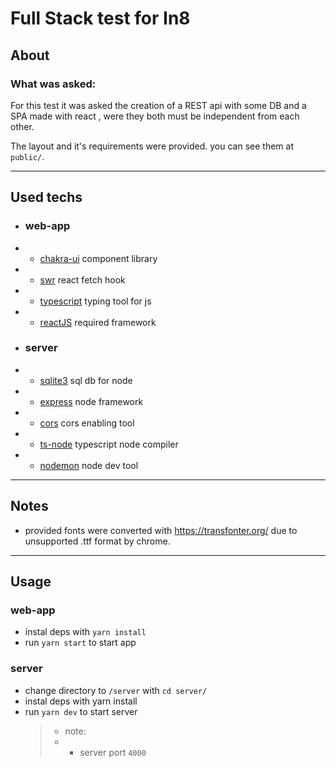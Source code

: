 # Full Stack test for In8

## About

### What was asked:

For this test it was asked the creation of a REST api with some DB and a SPA made with react , were they both must be independent from each other.

The layout and it's requirements were provided. you can see them at `public/`.

---

## Used techs

- ### web-app

- - [chakra-ui](https://chakra-ui.com/) component library
- - [swr](https://swr.vercel.app/) react fetch hook
- - [typescript](https://www.typescriptlang.org/docs/handbook/react.html) typing tool for js
- - [reactJS](https://reactjs.org/) required framework

- ### server

- - [sqlite3](https://www.npmjs.com/package/sqlite3) sql db for node
- - [express](https://expressjs.com/) node framework
- - [cors](https://www.npmjs.com/package/cors) cors enabling tool
- - [ts-node](https://www.npmjs.com/package/ts-node) typescript node compiler
- - [nodemon](https://www.npmjs.com/package/nodemon) node dev tool

---

## Notes

- provided fonts were converted with https://transfonter.org/ due to unsupported .ttf format by chrome.

---

## Usage

### web-app

- instal deps with `yarn install`
- run `yarn start` to start app

### server

- change directory to `/server` with `cd server/`
- instal deps with yarn install
- run `yarn dev` to start server
  > - note:
  > - - server port `4000`
